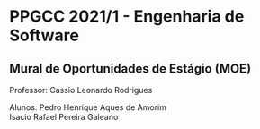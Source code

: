 # PPGCC 2021/1 - Engenharia de Software

## Mural de Oportunidades de Estágio (MOE)

Professor: Cassio Leonardo Rodrigues

Alunos: Pedro Henrique Aques de Amorim	
		Isacio Rafael Pereira Galeano


